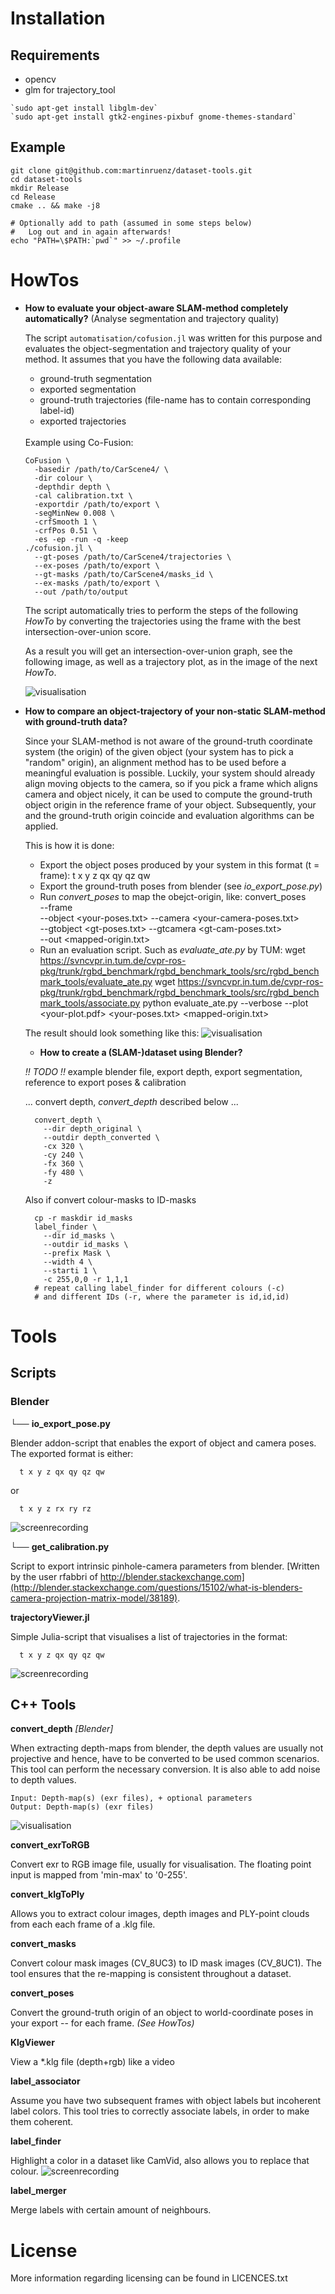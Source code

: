 # Installation

   ## Requirements

   * opencv
   * glm for trajectory_tool

    `sudo apt-get install libglm-dev`
    `sudo apt-get install gtk2-engines-pixbuf gnome-themes-standard`


   ## Example

    git clone git@github.com:martinruenz/dataset-tools.git
    cd dataset-tools
    mkdir Release
    cd Release
    cmake .. && make -j8

    # Optionally add to path (assumed in some steps below)
    #   Log out and in again afterwards!
    echo "PATH=\$PATH:`pwd`" >> ~/.profile

# HowTos

  * **How to evaluate your object-aware SLAM-method completely automatically?** (Analyse segmentation and trajectory quality)

    The script `automatisation/cofusion.jl` was written for this purpose and evaluates the object-segmentation and trajectory quality of your method.
    It assumes that you have the following data available:

      * ground-truth segmentation
      * exported segmentation
      * ground-truth trajectories (file-name has to contain corresponding label-id)
      * exported trajectories

    <br />
    Example using Co-Fusion:

        CoFusion \
          -basedir /path/to/CarScene4/ \
          -dir colour \
          -depthdir depth \
          -cal calibration.txt \
          -exportdir /path/to/export \
          -segMinNew 0.008 \
          -crfSmooth 1 \
          -crfPos 0.51 \
          -es -ep -run -q -keep
        ./cofusion.jl \
          --gt-poses /path/to/CarScene4/trajectories \
          --ex-poses /path/to/export \
          --gt-masks /path/to/CarScene4/masks_id \
          --ex-masks /path/to/export \
          --out /path/to/output

    The script automatically tries to perform the steps of the following _HowTo_ by converting the trajectories using the frame with the best intersection-over-union score.

    As a result you will get an intersection-over-union graph, see the following image, as well as a trajectory plot, as in the image of the next _HowTo_.

    ![visualisation](images/iou_example.svg)



  * **How to compare an object-trajectory of your non-static SLAM-method with ground-truth data?**

    Since your SLAM-method is not aware of the ground-truth coordinate system (the origin) of the given object (your system has to pick a "random" origin), an alignment method has to be used before a meaningful evaluation is possible. Luckily, your system should already align moving objects to the camera, so if you pick a frame which aligns camera and object nicely, it can be used to compute the ground-truth object origin in the reference frame of your object. Subsequently, your and the ground-truth origin coincide and evaluation algorithms can be applied.

    This is how it is done:
    + Export the object poses produced by your system in this format (t = frame):
          t x y z qx qy qz qw  
    + Export the ground-truth poses from blender (see *io_export_pose.py*)
    + Run *convert_poses* to map the obejct-origin, like:
          convert_poses \
            --frame <good-frame-number> \
            --object <your-poses.txt> --camera <your-camera-poses.txt> \
            --gtobject <gt-poses.txt> --gtcamera <gt-cam-poses.txt> \
            --out <mapped-origin.txt>
    + Run an evaluation script. Such as *evaluate_ate.py* by TUM:
          wget https://svncvpr.in.tum.de/cvpr-ros-pkg/trunk/rgbd_benchmark/rgbd_benchmark_tools/src/rgbd_benchmark_tools/evaluate_ate.py
          wget https://svncvpr.in.tum.de/cvpr-ros-pkg/trunk/rgbd_benchmark/rgbd_benchmark_tools/src/rgbd_benchmark_tools/associate.py
          python evaluate_ate.py --verbose --plot <your-plot.pdf> <your-poses.txt> <mapped-origin.txt>

    The result should look something like this:
    ![visualisation](images/ate_example.svg)

    * **How to create a (SLAM-)dataset using Blender?**

     _!! TODO !!_ example blender file, export depth, export segmentation, reference to export poses & calibration

     ... convert depth, *convert_depth* described below ...

          convert_depth \
            --dir depth_original \
            --outdir depth_converted \
            -cx 320 \
            -cy 240 \
            -fx 360 \
            -fy 480 \
            -z

     Also if convert colour-masks to ID-masks

          cp -r maskdir id_masks
          label_finder \
            --dir id_masks \
            --outdir id_masks \
            --prefix Mask \
            --width 4 \
            --starti 1 \
            -c 255,0,0 -r 1,1,1
          # repeat calling label_finder for different colours (-c)
          # and different IDs (-r, where the parameter is id,id,id)


# Tools


  ## Scripts

  ### Blender

  └── **io_export_pose.py**  

  Blender addon-script that enables the export of object and camera poses. The exported format is either:

      t x y z qx qy qz qw  
  or

      t x y z rx ry rz  

  ![screenrecording](images/io_export_pose-nops.gif)

  └── **get_calibration.py**

  Script to export intrinsic pinhole-camera parameters from blender.
  [Written by the user rfabbri of http://blender.stackexchange.com](http://blender.stackexchange.com/questions/15102/what-is-blenders-camera-projection-matrix-model/38189).

  **trajectoryViewer.jl**

  Simple Julia-script that visualises a list of trajectories in the format:

      t x y z qx qy qz qw  
  ![screenrecording](images/trajectoryViewer.gif)

  ## C++ Tools

  **convert_depth** *[Blender]*

  When extracting depth-maps from blender, the depth values are usually not projective and hence, have to be converted to be used common scenarios.
  This tool can perform the necessary conversion. It is also able to add noise to depth values.

    Input: Depth-map(s) (exr files), + optional parameters
    Output: Depth-map(s) (exr files)

  ![visualisation](images/convert_depth.svg)

  **convert_exrToRGB**

  Convert exr to RGB image file, usually for visualisation. The floating point input is mapped from 'min-max' to '0-255'.

  **convert_klgToPly**

  Allows you to extract colour images, depth images and PLY-point clouds from each each frame of a .klg file.

  **convert_masks**

  Convert colour mask images (CV_8UC3) to ID mask images (CV_8UC1). The tool ensures that the re-mapping is consistent throughout a dataset.

  **convert_poses**

  Convert the ground-truth origin of an object to world-coordinate poses in your export -- for each frame. *(See HowTos)*

  **KlgViewer**

  View a \*.klg file (depth+rgb) like a video

  **label_associator**

  Assume you have two subsequent frames with object labels but incoherent label colors. This tool tries to correctly associate labels, in order to make them coherent.

  **label_finder**

  Highlight a color in a dataset like CamVid, also allows you to replace that colour.
  ![screenrecording](images/find_label.gif)

  **label_merger**

  Merge labels with certain amount of neighbours.

# License

  More information regarding licensing can be found in LICENCES.txt
